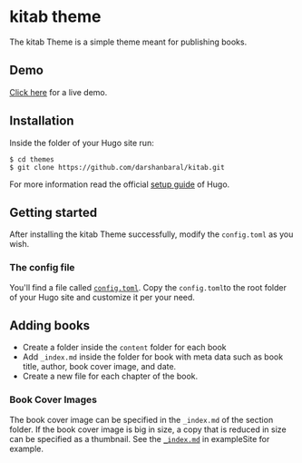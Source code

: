 # kitab theme

The kitab Theme is a simple theme meant for publishing books.

## Demo
[Click here](https://kitab-f00.pages.dev/) for a live demo.

## Installation

Inside the folder of your Hugo site run:

    $ cd themes
    $ git clone https://github.com/darshanbaral/kitab.git

For more information read the official [setup guide](//gohugo.io/overview/installing/) of Hugo.

## Getting started

After installing the kitab Theme successfully, modify the `config.toml` as you wish.

### The config file

You'll find a file called [`config.toml`](https://github.com/darshanbaral/kitab/blob/master/exampleSite/config.toml). Copy the `config.toml`to the root folder of your Hugo site and customize it per your need.

## Adding books

- Create a folder inside the `content` folder for each book
- Add `_index.md` inside the folder for book with meta data such as book title, author, book cover image, and date.
- Create a new file for each chapter of the book.

### Book Cover Images

The book cover image can be specified in the `_index.md` of the section folder. If the book cover image is big in size, a copy that is reduced in size can be specified as a thumbnail. See the [`_index.md`](https://github.com/darshanbaral/kitab/tree/master/exampleSite/content/emma) in exampleSite for example.
